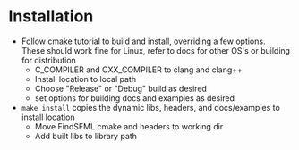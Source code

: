 # Installation
*  Follow cmake tutorial to build and install, overriding a few options. These
should work fine for Linux, refer to docs for other OS's or building for
distribution
    * C_COMPILER and CXX_COMPILER to clang and clang++
    * Install location to local path
    * Choose "Release" or "Debug" build as desired
    * set options for building docs and examples as desired
* `make install` copies the dynamic libs, headers, and docs/examples to install
location
    * Move FindSFML.cmake and headers to working dir
    * Add built libs to library path
